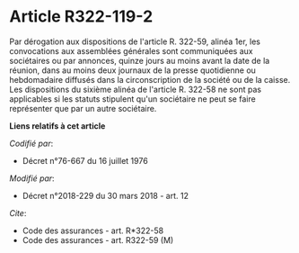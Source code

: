# Article R322-119-2

Par dérogation aux dispositions de l'article R. 322-59, alinéa 1er, les convocations aux assemblées générales sont
communiquées aux sociétaires ou par annonces, quinze jours au moins avant la date de la réunion, dans au moins deux journaux
de la presse quotidienne ou hebdomadaire diffusés dans la circonscription de la société ou de la caisse. Les dispositions du
sixième alinéa de l'article R. 322-58 ne sont pas applicables si les statuts stipulent qu'un sociétaire ne peut se faire
représenter que par un autre sociétaire.

**Liens relatifs à cet article**

_Codifié par_:

  - Décret n°76-667 du 16 juillet 1976

_Modifié par_:

  - Décret n°2018-229 du 30 mars 2018 - art. 12

_Cite_:

  - Code des assurances - art. R*322-58
  - Code des assurances - art. R322-59 (M)
